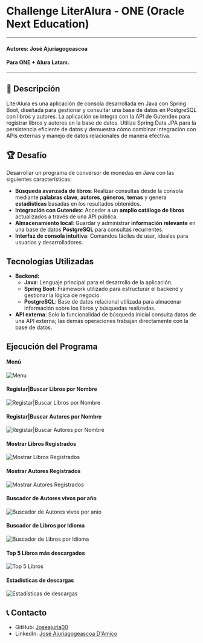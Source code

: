 # Challenge LiterAlura - ONE (Oracle Next Education)
---
#### Autores: José Ajuriagogeascoa
#### Para ONE + Alura Latam.
***

## 📝 Descripción
LiterAlura es una aplicación de consola desarrollada en Java con Spring Boot, diseñada para gestionar y consultar una base de datos en PostgreSQL con libros y autores. La aplicación se integra con la API de Gutendex para registrar libros y autores en la base de datos. Utiliza Spring Data JPA para la persistencia eficiente de datos y demuestra cómo combinar integración con APIs externas y manejo de datos relacionales de manera efectiva.

## 🏆 Desafío
Desarrollar un programa de conversor de monedas en Java con las siguientes características:
* **Búsqueda avanzada de libros**: Realizar consultas desde la consola mediante **palabras clave**, **autores**, **géneros**, **temas** y genera **estadísticas** basadas en los resultados obtenidos.
* **Integración con Gutendex**: Acceder a un **amplio catálogo de libros** actualizados a través de una API pública.
* **Almacenamiento local**: Guardar y administrar **información relevante** en una base de datos **PostgreSQL** para 
  consultas recurrentes.
* **Interfaz de consola intuitiva**: Comandos fáciles de usar, ideales para usuarios y desarrolladores.

## Tecnologías Utilizadas
* **Backend:**
  * **Java**: Lenguaje principal para el desarrollo de la aplicación.
  * **Spring Boot**: Framework utilizado para estructurar el backend y gestionar la lógica de negocio.
  * **PostgreSQL**: Base de datos relacional utilizada para almacenar información sobre los libros y búsquedas realizadas.
* **API externa**: Solo la funcionalidad de búsqueda inicial consulta datos de una API externa; las demás operaciones trabajan directamente con la base de datos.

## Ejecución del Programa
#### Menú
![Menu](images/menu.png)
#### Registar|Buscar Libros por Nombre
![Registar|Buscar Libros por Nombre](images/findBookByTitle.png)
#### Registar|Buscar Autores por Nombre
![Registar|Buscar Autores por Nombre](images/findAuthorByName.png)
#### Mostrar Libros Registrados
![Mostrar Libros Registrados](images/findAllBooks.png)
#### Mostrar Autores Registrados
![Mostrar Autores Registrados](images/findAllAuthors.png)
#### Buscador de Autores vivos por año
![Buscador de Autores vivos por anio](images/findLivingAuthorsByYear.png)
#### Buscador de Libros por Idioma
![Buscador de Libros por Idioma](images/findBookPerLanguage.png)
#### Top 5 Libros más descargados
![Top 5 Libros](images/topBookPerDownload.png)
#### Estadísticas de descargas
![Estadísticas de descargas](images/summaryStatsPerDownload.png)

## 📞 Contacto
* GitHub: [Joseajuria00](https://github.com/Joseajuria00)
* LinkedIn: [José Ajuriagogeascoa D'Amico](https://www.linkedin.com/in/joseajuriagogeascoa/)
